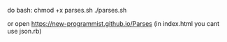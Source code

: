 do bash:
chmod +x parses.sh
./parses.sh


or open https://new-programmist.github.io/Parses (in index.html you cant use json.rb)

